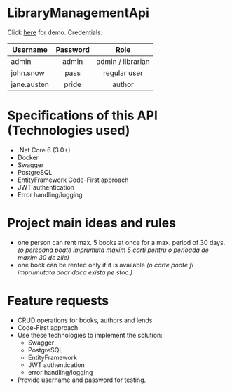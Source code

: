 # LibraryManagementApi

Click [here]("https:localhost") for demo. 
Credentials:

| Username | Password | Role |
| ------------- |:-------------:| :-----:|
| admin | admin | admin / librarian |
| john.snow | pass | regular user |
| jane.austen | pride | author |

# Specifications of this API (Technologies used)
 - .Net Core 6 (3.0+)
 - Docker
 - Swagger
 - PostgreSQL
 - EntityFramework Code-First approach
 - JWT authentication
 - Error handling/logging

# Project main ideas and rules
- one person can rent max. 5 books at once for a max. period of 30 days. _(o persoana poate imprumuta maxim 5 carti pentru o perioada de maxim 30 de zile)_
- one book can be rented only if it is available _(o carte poate fi imprumutata doar daca exista pe stoc.)_

# Feature requests
- CRUD operations for books, authors and lends
- Code-First approach
- Use these technologies to implement the solution: 
   - Swagger
   - PostgreSQL
   - EntityFramework
   - JWT authentication
   - error handling/logging
- Provide username and password for testing.

